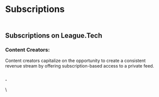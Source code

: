 # Subscriptions

\
Subscriptions on League.Tech
----------------------------



### Content Creators:

Content creators capitalize on the opportunity to create a consistent revenue stream by offering subscription-based access to a private feed.

### .

\
